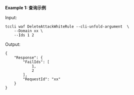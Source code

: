 **Example 1: 查询示例**



Input: 

```
tccli waf DeleteAttackWhiteRule --cli-unfold-argument  \
    --Domain xx \
    --Ids 1 2
```

Output: 
```
{
    "Response": {
        "FailIds": [
            1,
            2
        ],
        "RequestId": "xx"
    }
}
```

